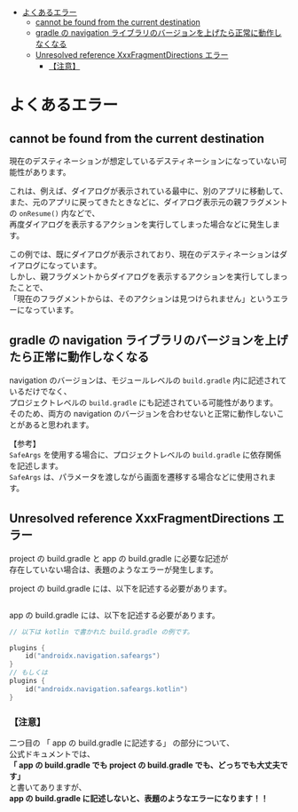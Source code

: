 <!-- TOC START min:1 max:3 link:true asterisk:false update:true -->
- [よくあるエラー](#よくあるエラー)
  - [cannot be found from the current destination](#cannot-be-found-from-the-current-destination)
  - [gradle の navigation ライブラリのバージョンを上げたら正常に動作しなくなる](#gradle-の-navigation-ライブラリのバージョンを上げたら正常に動作しなくなる)
  - [Unresolved reference XxxFragmentDirections エラー](#unresolved-reference-xxxfragmentdirections-エラー)
    - [【注意】](#注意)
<!-- TOC END -->


# よくあるエラー

## cannot be found from the current destination

現在のデスティネーションが想定しているデスティネーションになっていない可能性があります。

これは、例えば、ダイアログが表示されている最中に、別のアプリに移動して、  
また、元のアプリに戻ってきたときなどに、ダイアログ表示元の親フラグメントの `onResume()` 内などで、  
再度ダイアログを表示するアクションを実行してしまった場合などに発生します。

この例では、既にダイアログが表示されており、現在のデスティネーションはダイアログになっています。  
しかし、親フラグメントからダイアログを表示するアクションを実行してしまったことで、  
「現在のフラグメントからは、そのアクションは見つけられません」というエラーになっています。


## gradle の navigation ライブラリのバージョンを上げたら正常に動作しなくなる

navigation のバージョンは、モジュールレベルの `build.gradle` 内に記述されているだけでなく、  
プロジェクトレベルの `build.gradle` にも記述されている可能性があります。  
そのため、両方の navigation のバージョンを合わせないと正常に動作しないことがあると思われます。

【参考】  
`SafeArgs` を使用する場合に、プロジェクトレベルの `build.gradle` に依存関係を記述します。  
`SafeArgs` は、パラメータを渡しながら画面を遷移する場合などに使用されます。


## Unresolved reference XxxFragmentDirections エラー

project の build.gradle と app の build.gradle に必要な記述が  
存在していない場合は、表題のようなエラーが発生します。

project の build.gradle には、以下を記述する必要があります。

```

```

app の build.gradle には、以下を記述する必要があります。  

```kotlin
// 以下は kotlin で書かれた build.gradle の例です。

plugins {
    id("androidx.navigation.safeargs")
}
// もしくは
plugins {
    id("androidx.navigation.safeargs.kotlin")
}
```

### 【注意】

二つ目の 「 app の build.gradle に記述する」 の部分について、  
公式ドキュメントでは、  
**「 app の build.gradle でも project の build.gradle でも、どっちでも大丈夫です」**  
と書いてありますが、  
**app の build.gradle に記述しないと、表題のようなエラーになります！！**



